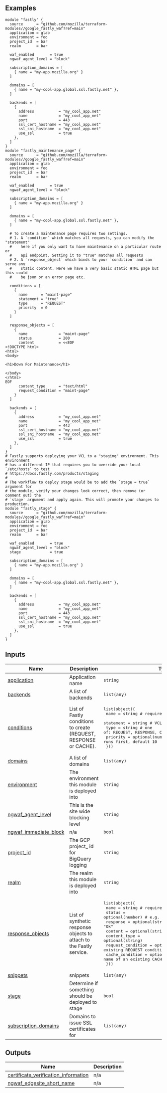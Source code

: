 

## Examples

```hcl
module "fastly" {
  source      = "github.com/mozilla/terraform-modules//google_fastly_waf?ref=main"
  application = glab
  environment = foo
  project_id  = bar
  realm       = bar

  waf_enabled       = true
  ngwaf_agent_level = "block"

  subscription_domains = [
    { name = "my-app.mozilla.org" }
  ]

  domains = [
    { name = "my-cool-app.global.ssl.fastly.net" },
  ]

  backends = [
    {
      address           = "my_cool_app.net"
      name              = "my_cool_app_net"
      port              = 443
      ssl_cert_hostname = "my_cool_app.net"
      ssl_sni_hostname  = "my_cool_app.net"
      use_ssl           = true
    },
  ]
}
module "fastly_maintenance_page" {
  source      = "github.com/mozilla/terraform-modules//google_fastly_waf?ref=main"
  application = glab
  environment = foo
  project_id  = bar
  realm       = bar

  waf_enabled       = true
  ngwaf_agent_level = "block"

  subscription_domains = [
    { name = "my-app.mozilla.org" }
  ]

  domains = [
    { name = "my-cool-app.global.ssl.fastly.net" },
  ]

  # To create a maintenance page requires two settings.
  # 1. A `condition` which matches all requests, you can modify the "statement"
  #    here if you only want to have maintenance on a particular route or
  #    api endpoint. Setting it to "true" matches all requests
  # 2. A `response_object` which binds to your `condition` and can serve any
  #    static content. Here we have a very basic static HTML page but this could
  #    be json or an error page etc.

  conditions = [
    {
      name      = "maint-page"
      statement = "true"
      type      = "REQUEST"
      priority  = 0
    }
  ]

  response_objects = [
    {
      name              = "maint-page"
      status            = 200
      content           = <<EOF
<!DOCTYPE html>
<html>
<body>

<h1>Down For Maintenance</h1>

</body>
</html>
EOF
      content_type      = "text/html"
      request_condition = "maint-page"
    }
  ]

  backends = [
    {
      address           = "my_cool_app.net"
      name              = "my_cool_app_net"
      port              = 443
      ssl_cert_hostname = "my_cool_app.net"
      ssl_sni_hostname  = "my_cool_app.net"
      use_ssl           = true
    },
  ]
}
# Fastly supports deploying your VCL to a "staging" environment. This environment
# has a different IP that requires you to override your local `/etc/hosts` to test
# https://docs.fastly.com/products/staging
#
# The workflow to deploy stage would be to add the `stage = true` argument for
# the module, verify your changes look correct, then remove (or comment out) the
# `stage` argument and apply again. This will promote your changes to production.
module "fastly_stage" {
  source      = "github.com/mozilla/terraform-modules//google_fastly_waf?ref=main"
  application = glab
  environment = foo
  project_id  = bar
  realm       = bar

  waf_enabled       = true
  ngwaf_agent_level = "block"
  stage             = true

  subscription_domains = [
    { name = "my-app.mozilla.org" }
  ]

  domains = [
    { name = "my-cool-app.global.ssl.fastly.net" },
  ]

  backends = [
    {
      address           = "my_cool_app.net"
      name              = "my_cool_app_net"
      port              = 443
      ssl_cert_hostname = "my_cool_app.net"
      ssl_sni_hostname  = "my_cool_app.net"
      use_ssl           = true
    },
  ]
}
```

## Inputs

| Name | Description | Type | Default | Required |
|------|-------------|------|---------|:--------:|
| <a name="input_application"></a> [application](#input\_application) | Application name | `string` | n/a | yes |
| <a name="input_backends"></a> [backends](#input\_backends) | A list of backends | `list(any)` | `[]` | no |
| <a name="input_conditions"></a> [conditions](#input\_conditions) | List of Fastly conditions to create (REQUEST, RESPONSE or CACHE). | <pre>list(object({<br/>    name      = string           # required, unique<br/>    statement = string           # VCL conditional expression<br/>    type      = string           # one of: REQUEST, RESPONSE, CACHE<br/>    priority  = optional(number) # lower runs first, default 10<br/>  }))</pre> | `[]` | no |
| <a name="input_domains"></a> [domains](#input\_domains) | A list of domains | `list(any)` | `[]` | no |
| <a name="input_environment"></a> [environment](#input\_environment) | The environment this module is deployed into | `string` | n/a | yes |
| <a name="input_ngwaf_agent_level"></a> [ngwaf\_agent\_level](#input\_ngwaf\_agent\_level) | This is the site wide blocking level | `string` | `"log"` | no |
| <a name="input_ngwaf_immediate_block"></a> [ngwaf\_immediate\_block](#input\_ngwaf\_immediate\_block) | n/a | `bool` | `true` | no |
| <a name="input_project_id"></a> [project\_id](#input\_project\_id) | The GCP project\_ id for BigQuery logging | `string` | n/a | yes |
| <a name="input_realm"></a> [realm](#input\_realm) | The realm this module is deployed into | `string` | n/a | yes |
| <a name="input_response_objects"></a> [response\_objects](#input\_response\_objects) | List of synthetic response objects to attach to the Fastly service. | <pre>list(object({<br/>    name              = string           # required<br/>    status            = optional(number) # e.g. 503<br/>    response          = optional(string) # e.g. "Ok"<br/>    content           = optional(string)<br/>    content_type      = optional(string)<br/>    request_condition = optional(string) # name of an existing REQUEST condition<br/>    cache_condition   = optional(string) # name of an existing CACHE   condition<br/>  }))</pre> | `[]` | no |
| <a name="input_snippets"></a> [snippets](#input\_snippets) | snippets | `list(any)` | `[]` | no |
| <a name="input_stage"></a> [stage](#input\_stage) | Determine if something should be deployed to stage | `bool` | `false` | no |
| <a name="input_subscription_domains"></a> [subscription\_domains](#input\_subscription\_domains) | Domains to issue SSL certificates for | `list(any)` | `[]` | no |

## Outputs

| Name | Description |
|------|-------------|
| <a name="output_certificate_verification_information"></a> [certificate\_verification\_information](#output\_certificate\_verification\_information) | n/a |
| <a name="output_ngwaf_edgesite_short_name"></a> [ngwaf\_edgesite\_short\_name](#output\_ngwaf\_edgesite\_short\_name) | n/a |
